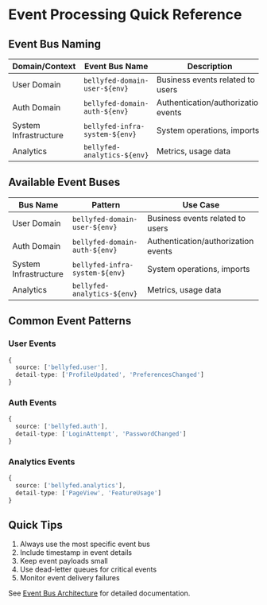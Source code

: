# Event Processing Quick Reference

## Event Bus Naming

| Domain/Context        | Event Bus Name                 | Description                         |
| --------------------- | ------------------------------ | ----------------------------------- |
| User Domain           | `bellyfed-domain-user-${env}`  | Business events related to users    |
| Auth Domain           | `bellyfed-domain-auth-${env}`  | Authentication/authorization events |
| System Infrastructure | `bellyfed-infra-system-${env}` | System operations, imports          |
| Analytics             | `bellyfed-analytics-${env}`    | Metrics, usage data                 |

## Available Event Buses

| Bus Name              | Pattern                        | Use Case                            |
| --------------------- | ------------------------------ | ----------------------------------- |
| User Domain           | `bellyfed-domain-user-${env}`  | Business events related to users    |
| Auth Domain           | `bellyfed-domain-auth-${env}`  | Authentication/authorization events |
| System Infrastructure | `bellyfed-infra-system-${env}` | System operations, imports          |
| Analytics             | `bellyfed-analytics-${env}`    | Metrics, usage data                 |

## Common Event Patterns

### User Events

```typescript
{
  source: ['bellyfed.user'],
  detail-type: ['ProfileUpdated', 'PreferencesChanged']
}
```

### Auth Events

```typescript
{
  source: ['bellyfed.auth'],
  detail-type: ['LoginAttempt', 'PasswordChanged']
}
```

### Analytics Events

```typescript
{
  source: ['bellyfed.analytics'],
  detail-type: ['PageView', 'FeatureUsage']
}
```

## Quick Tips

1. Always use the most specific event bus
2. Include timestamp in event details
3. Keep event payloads small
4. Use dead-letter queues for critical events
5. Monitor event delivery failures

See [Event Bus Architecture](../../architecture/event-bus-architecture.md) for detailed documentation.
